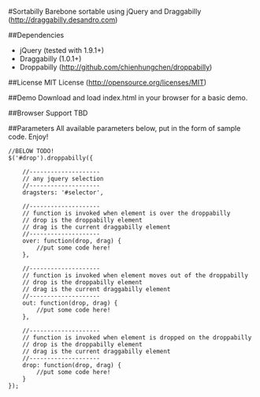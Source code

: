 #Sortabilly
Barebone sortable using jQuery and Draggabilly (http://draggabilly.desandro.com)

##Dependencies
- jQuery (tested with 1.9.1+)
- Draggabilly (1.0.1+)
- Droppabilly (http://github.com/chienhungchen/droppabilly)

##License
MIT License (http://opensource.org/licenses/MIT)

##Demo
Download and load index.html in your browser for a basic demo.

##Browser Support
TBD

##Parameters
All available parameters below, put in the form of sample code. Enjoy!

	//BELOW TODO!
	$('#drop').droppabilly({
		
		//--------------------
		// any jquery selection
		//--------------------
		dragsters: '#selector',

		//--------------------
		// function is invoked when element is over the droppabilly
		// drop is the droppabilly element
		// drag is the current draggabilly element
		//--------------------
		over: function(drop, drag) {
			//put some code here!	
		},
		
		//--------------------
		// function is invoked when element moves out of the droppabilly
		// drop is the droppabilly element
		// drag is the current draggabilly element
		//--------------------
		out: function(drop, drag) {
			//put some code here!
		},

		//--------------------
		// function is invoked when element is dropped on the droppabilly
		// drop is the droppabilly element
		// drag is the current draggabilly element
		//--------------------
		drop: function(drop, drag) {
			//put some code here!
		}
	});
